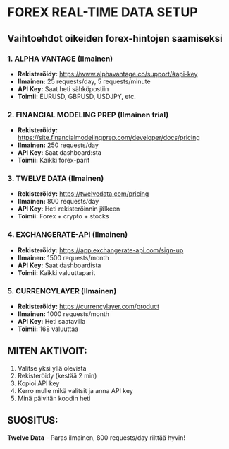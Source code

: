 # FOREX REAL-TIME DATA SETUP
## Vaihtoehdot oikeiden forex-hintojen saamiseksi

### 1. ALPHA VANTAGE (Ilmainen)
- **Rekisteröidy:** https://www.alphavantage.co/support/#api-key
- **Ilmainen:** 25 requests/day, 5 requests/minute
- **API Key:** Saat heti sähköpostiin
- **Toimii:** EURUSD, GBPUSD, USDJPY, etc.

### 2. FINANCIAL MODELING PREP (Ilmainen trial)
- **Rekisteröidy:** https://site.financialmodelingprep.com/developer/docs/pricing
- **Ilmainen:** 250 requests/day
- **API Key:** Saat dashboard:sta
- **Toimii:** Kaikki forex-parit

### 3. TWELVE DATA (Ilmainen)
- **Rekisteröidy:** https://twelvedata.com/pricing
- **Ilmainen:** 800 requests/day
- **API Key:** Heti rekisteröinnin jälkeen
- **Toimii:** Forex + crypto + stocks

### 4. EXCHANGERATE-API (Ilmainen)
- **Rekisteröidy:** https://app.exchangerate-api.com/sign-up
- **Ilmainen:** 1500 requests/month
- **API Key:** Saat dashboardista
- **Toimii:** Kaikki valuuttaparit

### 5. CURRENCYLAYER (Ilmainen)
- **Rekisteröidy:** https://currencylayer.com/product
- **Ilmainen:** 1000 requests/month
- **API Key:** Heti saatavilla
- **Toimii:** 168 valuuttaa

## MITEN AKTIVOIT:

1. Valitse yksi yllä olevista
2. Rekisteröidy (kestää 2 min)
3. Kopioi API key
4. Kerro mulle mikä valitsit ja anna API key
5. Minä päivitän koodin heti

## SUOSITUS:
**Twelve Data** - Paras ilmainen, 800 requests/day riittää hyvin!